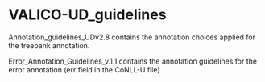 # VALICO-UD_guidelines

Annotation_guidelines_UDv2.8 contains the annotation choices applied for the treebank annotation.

Error_Annotation_Guidelines_v.1.1 contains the annotation guidelines for the error annotation (err field in the CoNLL-U file)
